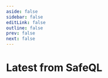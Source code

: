 ```yaml
---
aside: false
sidebar: false
editLink: false
outline: false
prev: false
next: false
---
```


<script setup>
import BlogIndex from './.vitepress/theme/components/BlogIndex.vue'
</script>

# Latest from SafeQL

<BlogIndex />
